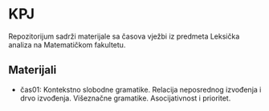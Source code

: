 # KPJ

Repozitorijum sadrži materijale sa časova vježbi iz predmeta Leksička analiza na Matematičkom fakultetu.

## Materijali
  - čas01: Kontekstno slobodne gramatike. Relacija neposrednog izvođenja i drvo izvođenja. Višeznačne gramatike. Asocijativnost i prioritet.
